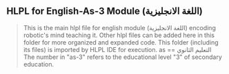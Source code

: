 ## HLPL for English-As-3 Module (اللغة الانجليزية)
>This is the main hlpl file for english module (اللغة الانجليزية) encoding robotic's mind teaching it.
>Other hlpl files can be added here in this folder for more organized and expanded code.
>This folder (including its files) is imported by HLPL IDE for execution.
>as == التعليم الثانوي
>The number in "as-3" refers to the educational level "3" of secondary education.
